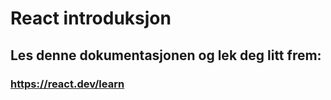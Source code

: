 # React introduksjon

## Les denne dokumentasjonen og lek deg litt frem: 
### https://react.dev/learn
